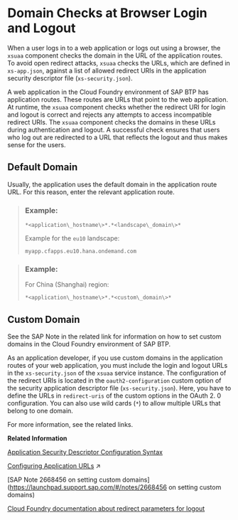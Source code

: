 <!-- loio22a7d69e35574ab082561acbcfa4cd3f -->

# Domain Checks at Browser Login and Logout

When a user logs in to a web application or logs out using a browser, the `xsuaa` component checks the domain in the URL of the application routes. To avoid open redirect attacks, `xsuaa` checks the URLs, which are defined in `xs-app.json`, against a list of allowed redirect URIs in the application security descriptor file \(`xs-security.json`\).



A web application in the Cloud Foundry environment of SAP BTP has application routes. These routes are URLs that point to the web application. At runtime, the `xsuaa` component checks whether the redirect URI for login and logout is correct and rejects any attempts to access incompatible redirect URIs. The `xsuaa` component checks the domains in these URLs during authentication and logout. A successful check ensures that users who log out are redirected to a URL that reflects the logout and thus makes sense for the users.



<a name="loio22a7d69e35574ab082561acbcfa4cd3f__section_rwl_fx1_tfb"/>

## Default Domain

Usually, the application uses the default domain in the application route URL. For this reason, enter the relevant application route.

> ### Example:  
> `*<application\_hostname\>*.*<landscape\_domain\>*`
> 
> Example for the `eu10` landscape:
> 
> `myapp.cfapps.eu10.hana.ondemand.com`

> ### Example:  
> For China \(Shanghai\) region:
> 
> `*<application\_hostname\>*.*<custom\_domain\>*`



<a name="loio22a7d69e35574ab082561acbcfa4cd3f__section_xwg_mx1_tfb"/>

## Custom Domain

See the SAP Note in the related link for information on how to set custom domains in the Cloud Foundry environment of SAP BTP.

As an application developer, if you use custom domains in the application routes of your web application, you must include the login and logout URLs in the `xs-security.json` of the `xsuaa` service instance. The configuration of the redirect URIs is located in the `oauth2-configuration` custom option of the security application descriptor file \(`xs-security.json`\). Here, you have to define the URLs in `redirect-uris` of the custom options in the OAuth 2. 0 configuration. You can also use wild cards \(`*`\) to allow multiple URLs that belong to one domain.

For more information, see the related links.

**Related Information**  




[Application Security Descriptor Configuration Syntax](Application_Security_Descriptor_Configuration_Syntax_517895a.md "The syntax required to set the properties and values defined in the xs-security.json application security descriptor file.")

[Configuring Application URLs](https://help.sap.com/viewer/ea72206b834e4ace9cd834feed6c0e09/Cloud/en-US/7ceeaa5e528140c48ae53b68433293ba.html "By default, all applications running on SAP BTP are accessed on the hana.ondemand.com domain.") :arrow_upper_right:

[SAP Note 2668456 on setting custom domains](https://launchpad.support.sap.com/#/notes/2668456 on setting custom domains)

[Cloud Foundry documentation about redirect parameters for logout](https://docs.cloudfoundry.org/api/uaa/version/4.24.0/index.html#session-management)

